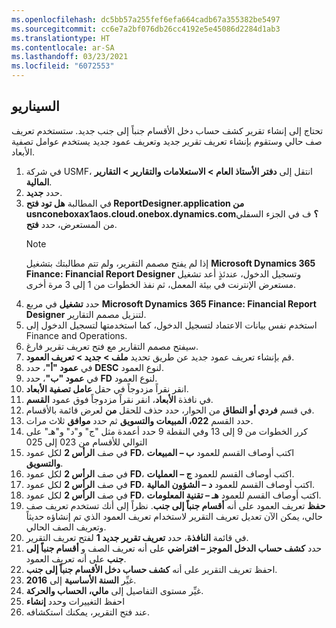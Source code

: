 ```yaml
---
ms.openlocfilehash: dc5bb57a255fef6efa664cadb67a355382be5497
ms.sourcegitcommit: cc6e7a2bf076db26cc4192e5e45086d2284d1ab3
ms.translationtype: HT
ms.contentlocale: ar-SA
ms.lasthandoff: 03/23/2021
ms.locfileid: "6072553"
---
```

## <a name="scenario"></a>السيناريو
تحتاج إلى إنشاء تقرير كشف حساب دخل الأقسام جنباً إلى جنب جديد. ستستخدم تعريف صف حالي وستقوم بإنشاء تعريف تقرير جديد وتعريف عمود جديد يستخدم عوامل تصفية الأبعاد.

1.  في شركة USMF، انتقل إلى **دفتر الأستاذ العام > الاستعلامات والتقارير > التقارير المالية**.
2.  حدد **جديد**. 
3.  في المطالبة **هل تود فتح ReportDesigner.application من usnconeboxax1aos.cloud.onebox.dynamics.com؟** ف في الجزء السفلي من المستعرض، حدد **فتح**.
    > [!NOTE]
    >إذا لم يفتح مصمم التقرير، ولم تتم مطالبتك بتشغيل **Microsoft Dynamics 365 Finance: Financial Report Designer** وتسجيل الدخول، عندئذٍ أعد تشغيل مستعرض الإنترنت في بيئة المعمل، ثم نفذ الخطوات من 1 إلى 3 مرة أخرى.
5.  حدد **تشغيل** في مربع **Microsoft Dynamics 365 Finance: Financial Report Designer** لتنزيل مصمم التقارير. 
6.  استخدم نفس بيانات الاعتماد لتسجيل الدخول، كما استخدمتها لتسجيل الدخول إلى Finance and Operations. 
6.  سيفتح مصمم التقارير مع فتح تعريف تقرير فارغ. 
4.  قم بإنشاء تعريف عمود جديد عن طريق تحديد **ملف > جديد > تعريف العمود**.
5.  في **عمود "أ"**، حدد **DESC** لنوع العمود.
6.  في **عمود "ب"**، حدد **FD** لنوع العمود.
7.  انقر نقراً مزدوجاً في حقل **عامل تصفية الأبعاد**.
8.  في نافذة **الأبعاد**، انقر نقراً مزدوجاً فوق عمود **القسم**.
9.  في قسم **فردي أو النطاق** من الحوار، حدد حذف للحقل **من** لعرض قائمة بالأقسام.
10. حدد القسم **022، المبيعات والتسويق** ثم حدد **موافق** ثلاث مرات.
11. كرر الخطوات من 9 إلى 13 وفي النقطة 9 حدد أعمدة مثل "ج" و"د" و"هـ" على التوالي للأقسام من 023 إلى 025
12. في صف **الرأس 2** لكل عمود **FD**، اكتب أوصاف القسم للعمود **ب – المبيعات والتسويق**.
13. في صف **الرأس 2** لكل عمود **FD**، اكتب أوصاف القسم للعمود **ج – العمليات**.
14. في صف **الرأس 2** لكل عمود **FD**، اكتب أوصاف القسم للعمود **د – الشؤون المالية**.
15. في صف **الرأس 2** لكل عمود **FD**، اكتب أوصاف القسم للعمود **هـ – تقنية المعلومات**.
16. **حفظ** تعريف العمود على أنه **أقسام جنباً إلى جنب**. نظراً إلى أنك تستخدم تعريف صف حالي، يمكن الآن تعديل تعريف التقرير لاستخدام تعريف العمود الذي تم إنشاؤه حديثاً وتعريف الصف الحالي.
18. في قائمة **النافذة**، حدد **تعريف تقرير جديد 1** لفتح تعريف التقرير.
19. حدد **كشف حساب الدخل الموجز – افتراضي** على أنه تعريف الصف و **أقسام جنباً إلى جنب** على أنه تعريف العمود.
20. احفظ تعريف التقرير على أنه **كشف حساب دخل الأقسام جنباً إلى جنب**.
21. غيِّر **السنة الأساسية** إلى **2016**.
22. غيِّر مستوى التفاصيل إلى **مالي، الحساب والحركة**.
23. احفظ التغييرات وحدد **إنشاء** 
24. عند فتح التقرير، يمكنك استكشافه.

